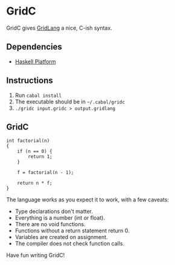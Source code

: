 # GridC

GridC gives [GridLang](https://github.com/GridControl-Team/GridControl/tree/master/gridlang) a nice, C-ish syntax.

## Dependencies

- [Haskell Platform](http://www.haskell.org/platform/)

## Instructions

1. Run `cabal install`
2. The executable should be in `~/.cabal/gridc`
3. `./gridc input.gridc > output.gridlang`

## GridC

    int factorial(n)
    {
        if (n == 0) {
            return 1;
        }

        f = factorial(n - 1);

        return n * f;
    }

The language works as you expect it to work, with a few caveats:

- Type declarations don't matter.
- Everything is a number (int or float).
- There are no void functions.
- Functions without a return statement return 0.
- Variables are created on assignment.
- The compiler does not check function calls.

Have fun writing GridC!
